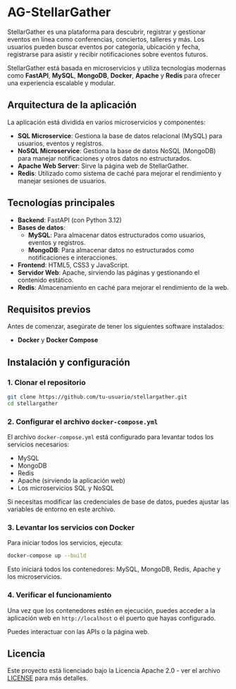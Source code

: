 # AG-StellarGather
StellarGather es una plataforma para descubrir, registrar y gestionar eventos en línea como conferencias, conciertos, talleres y más. Los usuarios pueden buscar eventos por categoría, ubicación y fecha, registrarse para asistir y recibir notificaciones sobre eventos futuros.

StellarGather está basada en microservicios y utiliza tecnologías modernas como **FastAPI**, **MySQL**, **MongoDB**, **Docker**, **Apache** y **Redis** para ofrecer una experiencia escalable y modular.

## Arquitectura de la aplicación

La aplicación está dividida en varios microservicios y componentes:

- **SQL Microservice**: Gestiona la base de datos relacional (MySQL) para usuarios, eventos y registros.
- **NoSQL Microservice**: Gestiona la base de datos NoSQL (MongoDB) para manejar notificaciones y otros datos no estructurados.
- **Apache Web Server**: Sirve la página web de StellarGather.
- **Redis**: Utilizado como sistema de caché para mejorar el rendimiento y manejar sesiones de usuarios.
  
## Tecnologías principales

- **Backend**: FastAPI (con Python 3.12)
- **Bases de datos**:
  - **MySQL**: Para almacenar datos estructurados como usuarios, eventos y registros.
  - **MongoDB**: Para almacenar datos no estructurados como notificaciones e interacciones.
- **Frontend**: HTML5, CSS3 y JavaScript.
- **Servidor Web**: Apache, sirviendo las páginas y gestionando el contenido estático.
- **Redis**: Almacenamiento en caché para mejorar el rendimiento de la web.

## Requisitos previos

Antes de comenzar, asegúrate de tener los siguientes software instalados:

- **Docker** y **Docker Compose**

## Instalación y configuración

### 1. Clonar el repositorio

```bash
git clone https://github.com/tu-usuario/stellargather.git
cd stellargather
```

### 2. Configurar el archivo `docker-compose.yml`

El archivo `docker-compose.yml` está configurado para levantar todos los servicios necesarios:

- MySQL
- MongoDB
- Redis
- Apache (sirviendo la aplicación web)
- Los microservicios SQL y NoSQL

Si necesitas modificar las credenciales de base de datos, puedes ajustar las variables de entorno en este archivo.

### 3. Levantar los servicios con Docker

Para iniciar todos los servicios, ejecuta:

```bash
docker-compose up --build
```

Esto iniciará todos los contenedores: MySQL, MongoDB, Redis, Apache y los microservicios.

### 4. Verificar el funcionamiento

Una vez que los contenedores estén en ejecución, puedes acceder a la aplicación web en `http://localhost` o el puerto que hayas configurado.

Puedes interactuar con las APIs o la página web.


## Licencia

Este proyecto está licenciado bajo la Licencia Apache 2.0 - ver el archivo [LICENSE](LICENSE) para más detalles.

